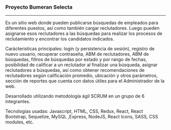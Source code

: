 ### Proyecto Bumeran Selecta
---

Es un sitio web donde pueden publicarse búsquedas de empleados para diferentes puestos, así como también cargar reclutadores. Luego pueden asignarse esos reclutadores a las búsquedas para realizar los procesos de reclutamiento y encontrar los candidatos indicados.

Carácteristicas principales: 
login (y persistencia de sesión),
registro de nuevo usuario,
recuperar contraseña,
ABM de reclutadores,
ABM de búsquedas,
filtros de búsquedas por estado y por rango de fechas,
posibilidad de calificar a un reclutador al finalizar una búsqueda,
asignar reclutadores a búsquedas, así como obtener recomendaciones de reclutadores según calificación promedio, ubicación y otros parámetros,
sección de reportes que cuenta con datos útiles para el Administrador de la web.

Desarrollado utilizando metodología ágil SCRUM en un grupo de 6 integrantes.

Tecnologías usadas: Javascript, HTML, CSS, Redux, React, React Bootstrap, Sequelize, MySQL ,Express, NodeJS, React Icons, SASS, CSS modules, etc.
